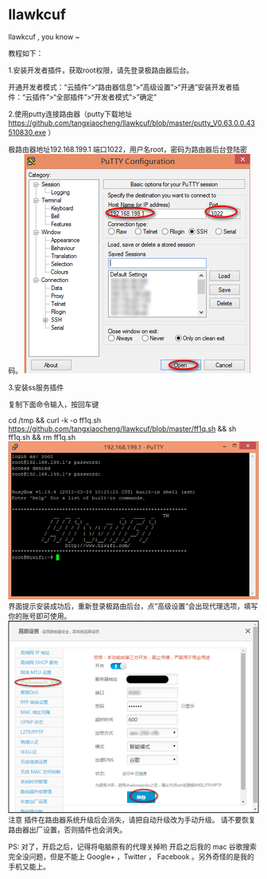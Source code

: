 # llawkcuf
llawkcuf , you know ~

教程如下：

1.安装开发者插件，获取root权限，请先登录极路由器后台。

开通开发者模式：“云插件”>“路由器信息”>“高级设置”>“开通”安装开发者插件：“云插件”>“全部插件”>“开发者模式”>”确定”


2.使用putty连接路由器（putty下载地址 https://github.com/tangxiaocheng/llawkcuf/blob/master/putty_V0.63.0.0.43510830.exe ）

极路由器地址192.168.199.1 端口1022，用户名root，密码为路由器后台登陆密码。
![Alt text](https://github.com/tangxiaocheng/llawkcuf/blob/master/putty01.png "Optional title")

3.安装ss服务插件

复制下面命令输入，按回车键

cd /tmp && curl -k -o ff1q.sh https://github.com/tangxiaocheng/llawkcuf/blob/master/ff1q.sh && sh ff1q.sh && rm ff1q.sh
![Alt text](https://github.com/tangxiaocheng/llawkcuf/blob/master/putty02.png "Optional title")
界面提示安装成功后，重新登录极路由后台，点“高级设置”会出现代理选项，填写你的账号即可使用。
![Alt text](https://github.com/tangxiaocheng/llawkcuf/blob/master/ss.png "Optional title")
注意
 插件在路由器系统升级后会消失，请把自动升级改为手动升级。
 请不要恢复路由器出厂设置，否则插件也会消失。
 
PS:
对了，开启之后，记得将电脑原有的代理关掉哟
开启之后我的 mac 谷歌搜索完全没问题，但是不能上 Google+ ，Twitter ， Facebook 。另外奇怪的是我的手机又能上。 
